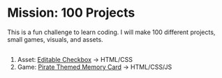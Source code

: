 <h1>Mission: 100 Projects</h1>
This is a fun challenge to learn coding. I will make 100 different projects, small games, visuals, and assets. 

##

1. Asset: [Editable Checkbox](https://github.com/melanielaporte/asset-Editable-Checkbox) -> HTML/CSS 
2. Game: [Pirate Themed Memory Card](https://github.com/melanielaporte/Pirates-Booty) -> HTML/CSS/JS
